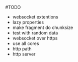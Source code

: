 #TODO
- websocket extentions
- lazy properties
- make fragment do chunksize
- test with random data
- websocket over https
- use all cores
- http path
- http server